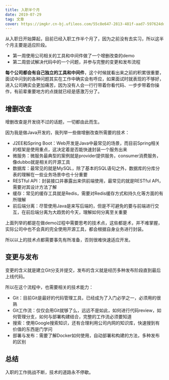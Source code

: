 ```yaml
---
title: 入职半个月
date: 2019-07-29
tag: 文章
cover: https://imgkr.cn-bj.ufileos.com/55c8e647-2813-481f-aad7-597624dd57a2.png
---
```


从入职日开始算起，目前已经入职工作半个月了，因为之前没有去实习，所以这半个月主要是适应阶段。

- 第一周使用公司相关的工具和中间件做了一个增删改查的demo
- 第二周尝试解决代码中的一个问题，并参与完整的变更和发布流程

**每个公司都会有自己独立的工具和中间件**，这个时候就看出来之前的积累很重要，面试中问到的各种问题其实在工作中确实会有呼应，如果面试时就表现的不够好，进入公司确实会更加痛苦，因为没有人会一行行带着你看代码、一步步带着你操作，有前辈重要地方的点拨就已经是感激万分了。

## 增删改查

增删改查是开发绕不过的话题，一切都由此而生。

因为我是做Java开发的，我列举一些做增删改查所需要的技术：

- J2EE和Spring Boot：Web开发是Java中最常见的场景，而目前Spring相关的框架是使用重点，这决定着是否能快速封装一个服务出来
- 微服务：微服务最典型的案例就是provider提供服务，consumer消费服务，像dubbo就是相关的开源工具
- 数据库：最常见的就是MySQL，除了基本的SQL语句之外，数据库的分库分表的理解在一些业务场景中也十分重要
- RESTful API：封装接口并暴露出来供前端使用，最常见的就是RESTful API，需要对其设计方法了解
- 缓存：常见的缓存工具就是Redis，需要对Redis缓存方式和持久化等方面的有所理解
- 前后端分离：尽管使用Java是来写后端的，但是不可避免的要与前端进行交互，在前后端分离为大趋势的今天，理解如何分离至关重要

上面列举的都是在做demo过程中需要思考的技术点，这些都是术，并不难掌握，实际公司中也不会真的完全使用开源工具，都会根据自身业务进行封装。

所以以上的技术点都需要事先有所准备，否则很难快速适应开发。

## 变更与发布

变更的含义就是建立Git分支并提交，发布的含义就是经历多种发布阶段直到最后上线代码。

所以在这个流程中，也需要相关的技术能力：

- Git：目前Git是最好的代码管理工具，已经成为了入门必学之一，必须用的很熟
- Git工作流：仅仅会用Git就够了么，远远不是如此，如何进行代码review，如何管理分支，如何与部署构建结合，完整的工作流必须要知道
- 搜索：使用Google搜索知识，还有合理利用公司内网的知识库，快速搜到有价值的东西是门学问
- 部署与发布：需要了解Docker如何使用，自动部署和构建的方法，多种发布的区别

## 总结

入职的工作挑战不断，技术的道路永不停歇。